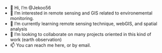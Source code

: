 - 👋 Hi, I’m @Jekoo56
- 👀 I’m interested in remote sensing and GIS related to environemental monitoring.
- 🌱 I’m currently learning remote sensing technique, webGIS, and spatial analysis
- 💞️ I’m looking to collaborate on many projects oriented in this kind of work (earth observation)
- 📫 You can reach me here, or by email.

<!---
Jekoo56/Jekoo56 is a ✨ special ✨ repository because its `README.md` (this file) appears on your GitHub profile.
You can click the Preview link to take a look at your changes.
--->
